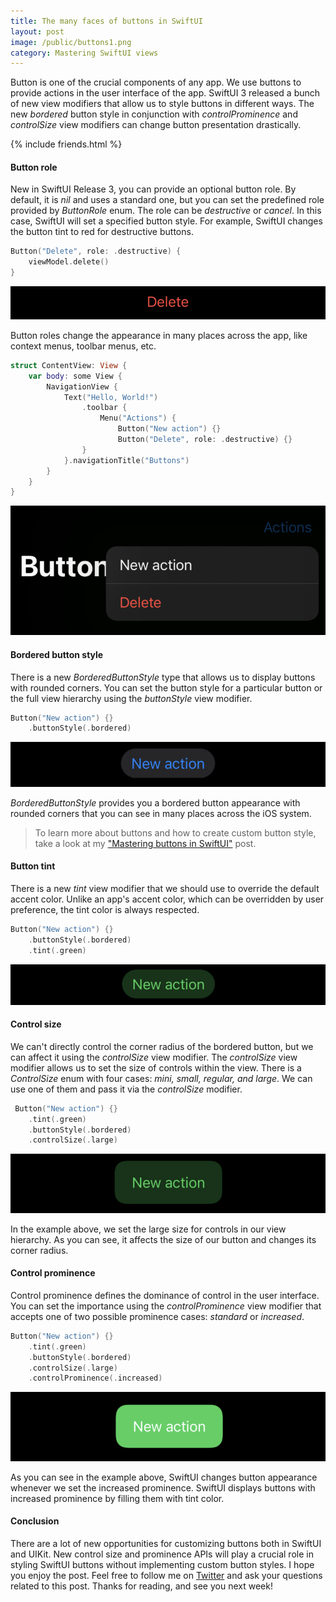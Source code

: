 ```yaml
---
title: The many faces of buttons in SwiftUI
layout: post
image: /public/buttons1.png
category: Mastering SwiftUI views
---
```


Button is one of the crucial components of any app. We use buttons to provide actions in the user interface of the app. SwiftUI 3 released a bunch of new view modifiers that allow us to style buttons in different ways. The new *bordered* button style in conjunction with *controlProminence* and *controlSize* view modifiers can change button presentation drastically.

{% include friends.html %}

#### Button role
New in SwiftUI Release 3, you can provide an optional button role. By default, it is *nil* and uses a standard one, but you can set the predefined role provided by *ButtonRole* enum. The role can be *destructive* or *cancel*. In this case, SwiftUI will set a specified button style. For example, SwiftUI changes the button tint to red for destructive buttons.

```swift
Button("Delete", role: .destructive) {
    viewModel.delete()
}
```
![button-destructive](/public/buttons-destructive.png)

Button roles change the appearance in many places across the app, like context menus, toolbar menus, etc.

```swift
struct ContentView: View {
    var body: some View {
        NavigationView {
            Text("Hello, World!")
                .toolbar {
                    Menu("Actions") {
                        Button("New action") {}
                        Button("Delete", role: .destructive) {}
                }
            }.navigationTitle("Buttons")
        }
    }
}
```

![button-toolbar](/public/buttons-toolbar.png)

#### Bordered button style
There is a new *BorderedButtonStyle* type that allows us to display buttons with rounded corners. You can set the button style for a particular button or the full view hierarchy using the *buttonStyle* view modifier.

```swift
Button("New action") {}
    .buttonStyle(.bordered)
```

![button-bordered](/public/buttons-bordered.png)

*BorderedButtonStyle* provides you a bordered button appearance with rounded corners that you can see in many places across the iOS system. 

> To learn more about buttons and how to create custom button style, take a look at my ["Mastering buttons in SwiftUI"](/2020/02/19/mastering-buttons-in-swiftui/) post.

#### Button tint
There is a new *tint* view modifier that we should use to override the default accent color. Unlike an app's accent color, which can be overridden by user preference, the tint color is always respected.

```swift
Button("New action") {}
    .buttonStyle(.bordered)
    .tint(.green)
```

![button-tint](/public/buttons-tint.png)

#### Control size
We can't directly control the corner radius of the bordered button, but we can affect it using the *controlSize* view modifier. The *controlSize* view modifier allows us to set the size of controls within the view. There is a *ControlSize* enum with four cases: *mini, small, regular, and large*. We can use one of them and pass it via the *controlSize* modifier.

```swift
 Button("New action") {}
    .tint(.green)
    .buttonStyle(.bordered)
    .controlSize(.large)
```

![button-bordered-tint](/public/buttons-bordered-tint.png)

In the example above, we set the large size for controls in our view hierarchy. As you can see, it affects the size of our button and changes its corner radius.

#### Control prominence
Control prominence defines the dominance of control in the user interface. You can set the importance using the *controlProminence* view modifier that accepts one of two possible prominence cases: *standard* or *increased*.

```swift
Button("New action") {}
    .tint(.green)
    .buttonStyle(.bordered)
    .controlSize(.large)
    .controlProminence(.increased)
```

![button-bordered-tint-important](/public/buttons-tint-fill.png)

As you can see in the example above, SwiftUI changes button appearance whenever we set the increased prominence. SwiftUI displays buttons with increased prominence by filling them with tint color.

#### Conclusion
There are a lot of new opportunities for customizing buttons both in SwiftUI and UIKit. New control size and prominence APIs will play a crucial role in styling SwiftUI buttons without implementing custom button styles. I hope you enjoy the post. Feel free to follow me on [Twitter](https://twitter.com/mecid) and ask your questions related to this post. Thanks for reading, and see you next week!